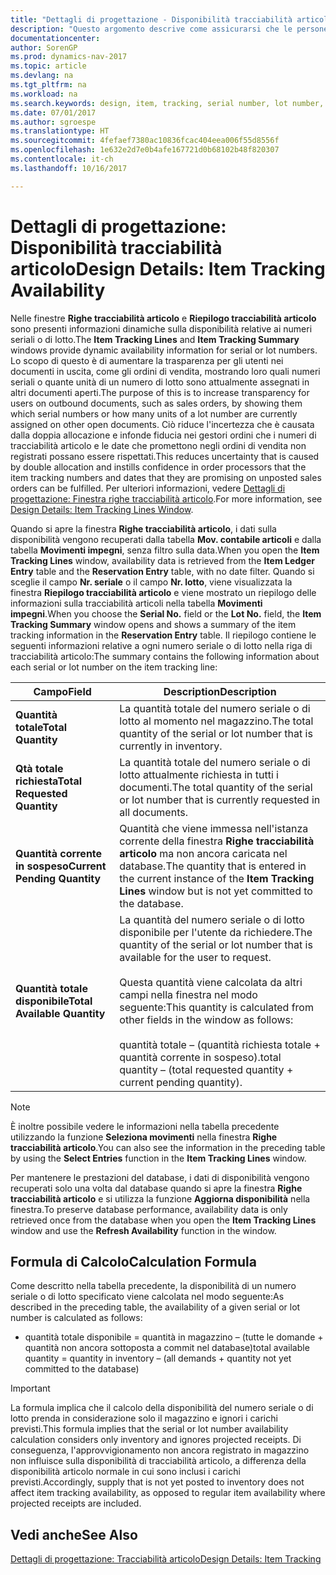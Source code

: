 ```yaml
---
title: "Dettagli di progettazione - Disponibilità tracciabilità articolo"
description: "Questo argomento descrive come assicurarsi che le persone che elaborano ordini possono basarsi sulla disponibilità dei numeri seriali o di lotto."
documentationcenter: 
author: SorenGP
ms.prod: dynamics-nav-2017
ms.topic: article
ms.devlang: na
ms.tgt_pltfrm: na
ms.workload: na
ms.search.keywords: design, item, tracking, serial number, lot number, outbound documents
ms.date: 07/01/2017
ms.author: sgroespe
ms.translationtype: HT
ms.sourcegitcommit: 4fefaef7380ac10836fcac404eea006f55d8556f
ms.openlocfilehash: 1e632e2d7e0b4afe167721d0b68102b48f820307
ms.contentlocale: it-ch
ms.lasthandoff: 10/16/2017

---
```

# <a name="design-details-item-tracking-availability"></a><span data-ttu-id="2f435-103">Dettagli di progettazione: Disponibilità tracciabilità articolo</span><span class="sxs-lookup"><span data-stu-id="2f435-103">Design Details: Item Tracking Availability</span></span>
<span data-ttu-id="2f435-104">Nelle finestre **Righe tracciabilità articolo** e **Riepilogo tracciabilità articolo** sono presenti informazioni dinamiche sulla disponibilità relative ai numeri seriali o di lotto.</span><span class="sxs-lookup"><span data-stu-id="2f435-104">The **Item Tracking Lines** and **Item Tracking Summary** windows provide dynamic availability information for serial or lot numbers.</span></span> <span data-ttu-id="2f435-105">Lo scopo di questo è di aumentare la trasparenza per gli utenti nei documenti in uscita, come gli ordini di vendita, mostrando loro quali numeri seriali o quante unità di un numero di lotto sono attualmente assegnati in altri documenti aperti.</span><span class="sxs-lookup"><span data-stu-id="2f435-105">The purpose of this is to increase transparency for users on outbound documents, such as sales orders, by showing them which serial numbers or how many units of a lot number are currently assigned on other open documents.</span></span> <span data-ttu-id="2f435-106">Ciò riduce l'incertezza che è causata dalla doppia allocazione e infonde fiducia nei gestori ordini che i numeri di tracciabilità articolo e le date che promettono negli ordini di vendita non registrati possano essere rispettati.</span><span class="sxs-lookup"><span data-stu-id="2f435-106">This reduces uncertainty that is caused by double allocation and instills confidence in order processors that the item tracking numbers and dates that they are promising on unposted sales orders can be fulfilled.</span></span> <span data-ttu-id="2f435-107">Per ulteriori informazioni, vedere [Dettagli di progettazione: Finestra righe tracciabilità articolo](design-details-item-tracking-lines-window.md).</span><span class="sxs-lookup"><span data-stu-id="2f435-107">For more information, see [Design Details: Item Tracking Lines Window](design-details-item-tracking-lines-window.md).</span></span>  
  
<span data-ttu-id="2f435-108">Quando si apre la finestra **Righe tracciabilità articolo**, i dati sulla disponibilità vengono recuperati dalla tabella **Mov. contabile articoli** e dalla tabella **Movimenti impegni**, senza filtro sulla data.</span><span class="sxs-lookup"><span data-stu-id="2f435-108">When you open the **Item Tracking Lines** window, availability data is retrieved from the **Item Ledger Entry** table and the **Reservation Entry** table, with no date filter.</span></span> <span data-ttu-id="2f435-109">Quando si sceglie il campo **Nr. seriale** o il campo **Nr. lotto**, viene visualizzata la finestra **Riepilogo tracciabilità articolo** e viene mostrato un riepilogo delle informazioni sulla tracciabilità articoli nella tabella **Movimenti impegni**.</span><span class="sxs-lookup"><span data-stu-id="2f435-109">When you choose the **Serial No.** field or the **Lot No.** field, the **Item Tracking Summary** window opens and shows a summary of the item tracking information in the **Reservation Entry** table.</span></span> <span data-ttu-id="2f435-110">Il riepilogo contiene le seguenti informazioni relative a ogni numero seriale o di lotto nella riga di tracciabilità articolo:</span><span class="sxs-lookup"><span data-stu-id="2f435-110">The summary contains the following information about each serial or lot number on the item tracking line:</span></span>  
  
|<span data-ttu-id="2f435-111">Campo</span><span class="sxs-lookup"><span data-stu-id="2f435-111">Field</span></span>|<span data-ttu-id="2f435-112">Description</span><span class="sxs-lookup"><span data-stu-id="2f435-112">Description</span></span>|  
|---------------------------------|---------------------------------------|  
|<span data-ttu-id="2f435-113">**Quantità totale**</span><span class="sxs-lookup"><span data-stu-id="2f435-113">**Total Quantity**</span></span>|<span data-ttu-id="2f435-114">La quantità totale del numero seriale o di lotto al momento nel magazzino.</span><span class="sxs-lookup"><span data-stu-id="2f435-114">The total quantity of the serial or lot number that is currently in inventory.</span></span>|  
|<span data-ttu-id="2f435-115">**Qtà totale richiesta**</span><span class="sxs-lookup"><span data-stu-id="2f435-115">**Total Requested Quantity**</span></span>|<span data-ttu-id="2f435-116">La quantità totale del numero seriale o di lotto attualmente richiesta in tutti i documenti.</span><span class="sxs-lookup"><span data-stu-id="2f435-116">The total quantity of the serial or lot number that is currently requested in all documents.</span></span>|  
|<span data-ttu-id="2f435-117">**Quantità corrente in sospeso**</span><span class="sxs-lookup"><span data-stu-id="2f435-117">**Current Pending Quantity**</span></span>|<span data-ttu-id="2f435-118">Quantità che viene immessa nell'istanza corrente della finestra **Righe tracciabilità articolo** ma non ancora caricata nel database.</span><span class="sxs-lookup"><span data-stu-id="2f435-118">The quantity that is entered in the current instance of the **Item Tracking Lines** window but is not yet committed to the database.</span></span>|  
|<span data-ttu-id="2f435-119">**Quantità totale disponibile**</span><span class="sxs-lookup"><span data-stu-id="2f435-119">**Total Available Quantity**</span></span>|<span data-ttu-id="2f435-120">La quantità del numero seriale o di lotto disponibile per l'utente da richiedere.</span><span class="sxs-lookup"><span data-stu-id="2f435-120">The quantity of the serial or lot number that is available for the user to request.</span></span><br /><br /> <span data-ttu-id="2f435-121">Questa quantità viene calcolata da altri campi nella finestra nel modo seguente:</span><span class="sxs-lookup"><span data-stu-id="2f435-121">This quantity is calculated from other fields in the window as follows:</span></span><br /><br /> <span data-ttu-id="2f435-122">quantità totale – (quantità richiesta totale + quantità corrente in sospeso).</span><span class="sxs-lookup"><span data-stu-id="2f435-122">total quantity – (total requested quantity + current pending quantity).</span></span>|  
  
> [!NOTE]  
>  <span data-ttu-id="2f435-123">È inoltre possibile vedere le informazioni nella tabella precedente utilizzando la funzione **Seleziona movimenti** nella finestra **Righe tracciabilità articolo**.</span><span class="sxs-lookup"><span data-stu-id="2f435-123">You can also see the information in the preceding table by using the **Select Entries** function in the **Item Tracking Lines** window.</span></span>  
  
<span data-ttu-id="2f435-124">Per mantenere le prestazioni del database, i dati di disponibilità vengono recuperati solo una volta dal database quando si apre la finestra **Righe tracciabilità articolo** e si utilizza la funzione **Aggiorna disponibilità** nella finestra.</span><span class="sxs-lookup"><span data-stu-id="2f435-124">To preserve database performance, availability data is only retrieved once from the database when you open the **Item Tracking Lines** window and use the **Refresh Availability** function in the window.</span></span>  
  
## <a name="calculation-formula"></a><span data-ttu-id="2f435-125">Formula di Calcolo</span><span class="sxs-lookup"><span data-stu-id="2f435-125">Calculation Formula</span></span>  
<span data-ttu-id="2f435-126">Come descritto nella tabella precedente, la disponibilità di un numero seriale o di lotto specificato viene calcolata nel modo seguente:</span><span class="sxs-lookup"><span data-stu-id="2f435-126">As described in the preceding table, the availability of a given serial or lot number is calculated as follows:</span></span>  
  
* <span data-ttu-id="2f435-127">quantità totale disponibile = quantità in magazzino – (tutte le domande + quantità non ancora sottoposta a commit nel database)</span><span class="sxs-lookup"><span data-stu-id="2f435-127">total available quantity = quantity in inventory – (all demands + quantity not yet committed to the database)</span></span>  
  
> [!IMPORTANT]  
>  <span data-ttu-id="2f435-128">La formula implica che il calcolo della disponibilità del numero seriale o di lotto prenda in considerazione solo il magazzino e ignori i carichi previsti.</span><span class="sxs-lookup"><span data-stu-id="2f435-128">This formula implies that the serial or lot number availability calculation considers only inventory and ignores projected receipts.</span></span> <span data-ttu-id="2f435-129">Di conseguenza, l'approvvigionamento non ancora registrato in magazzino non influisce sulla disponibilità di tracciabilità articolo, a differenza della disponibilità articolo normale in cui sono inclusi i carichi previsti.</span><span class="sxs-lookup"><span data-stu-id="2f435-129">Accordingly, supply that is not yet posted to inventory does not affect item tracking availability, as opposed to regular item availability where projected receipts are included.</span></span>  
  
## <a name="see-also"></a><span data-ttu-id="2f435-130">Vedi anche</span><span class="sxs-lookup"><span data-stu-id="2f435-130">See Also</span></span>  
[<span data-ttu-id="2f435-131">Dettagli di progettazione: Tracciabilità articolo</span><span class="sxs-lookup"><span data-stu-id="2f435-131">Design Details: Item Tracking</span></span>](design-details-item-tracking.md)
